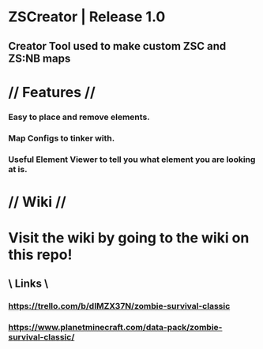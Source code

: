 # ZSCreator | Release 1.0
## Creator Tool used to make custom ZSC and ZS:NB maps

# // Features //
### Easy to place and remove elements.
### Map Configs to tinker with.
### Useful Element Viewer to tell you what element you are looking at is. 

# // Wiki //
# Visit the wiki by going to the wiki on this repo!

## \\ Links \\
### https://trello.com/b/dIMZX37N/zombie-survival-classic
### https://www.planetminecraft.com/data-pack/zombie-survival-classic/
